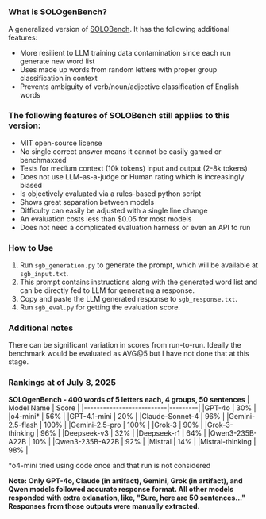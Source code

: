 ### What is SOLOgenBench?

A generalized version of [SOLOBench](https://github.com/jd-3d/SOLOBench). It has the following additional features:

- More resilient to LLM training data contamination since each run generate new word list
- Uses made up words from random letters with proper group classification in context
- Prevents ambiguity of verb/noun/adjective classification of English words

### The following features of SOLOBench still applies to this version:

- MIT open-source license
- No single correct answer means it cannot be easily gamed or benchmaxxed
- Tests for medium context (10k tokens) input and output (2-8k tokens)
- Does not use LLM-as-a-judge or Human rating which is increasingly biased
- Is objectively evaluated via a rules-based python script
- Shows great separation between models
- Difficulty can easily be adjusted with a single line change
- An evaluation costs less than $0.05 for most models
- Does not need a complicated evaluation harness or even an API to run

### How to Use

1. Run `sgb_generation.py` to generate the prompt, which will be available at `sgb_input.txt`. 
2. This prompt contains instructions along with the generated word list and can be directly fed to LLM for generating a response. 
3. Copy and paste the LLM generated response to `sgb_response.txt`.
4. Run `sgb_eval.py` for getting the evaluation score.

### Additional notes

There can be significant variation in scores from run-to-run. Ideally the benchmark would be evaluated as AVG@5 but I have not done that at this stage.

### Rankings at of July 8, 2025
**SOLOgenBench - 400 words of 5 letters each, 4 groups, 50 sentences**
| Model Name               | Score   |
|--------------------------|---------|
|GPT-4o | 30% |
|o4-mini* | 56% |
|GPT-4.1-mini | 20% |
|Claude-Sonnet-4 | 96% |
|Gemini-2.5-flash | 100% |
|Gemini-2.5-pro | 100% |
|Grok-3 | 90% |
|Grok-3-thinking | 96% |
|Deepseek-v3 | 32% |
|Deepseek-r1 | 64% |
|Qwen3-235B-A22B | 10% |
|Qwen3-235B-A22B | 92% |
|Mistral | 14% |
|Mistral-thinking | 98% |

*o4-mini tried using code once and that run is not considered

**Note: Only GPT-4o, Claude (in artifact), Gemini, Grok (in artifact), and Qwen models followed accurate response format. All other models responded with extra exlanation, like, "Sure, here are 50 sentences..." Responses from those outputs were manually extracted.**